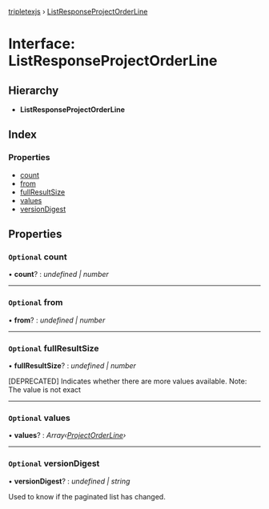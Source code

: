 [tripletexjs](../README.md) › [ListResponseProjectOrderLine](listresponseprojectorderline.md)

# Interface: ListResponseProjectOrderLine

## Hierarchy

* **ListResponseProjectOrderLine**

## Index

### Properties

* [count](listresponseprojectorderline.md#optional-count)
* [from](listresponseprojectorderline.md#optional-from)
* [fullResultSize](listresponseprojectorderline.md#optional-fullresultsize)
* [values](listresponseprojectorderline.md#optional-values)
* [versionDigest](listresponseprojectorderline.md#optional-versiondigest)

## Properties

### `Optional` count

• **count**? : *undefined | number*

___

### `Optional` from

• **from**? : *undefined | number*

___

### `Optional` fullResultSize

• **fullResultSize**? : *undefined | number*

[DEPRECATED] Indicates whether there are more values available. Note: The value is not exact

___

### `Optional` values

• **values**? : *Array‹[ProjectOrderLine](projectorderline.md)›*

___

### `Optional` versionDigest

• **versionDigest**? : *undefined | string*

Used to know if the paginated list has changed.
